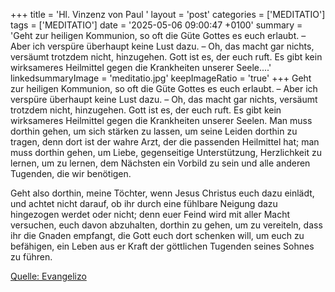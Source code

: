 +++
title = 'Hl. Vinzenz von Paul  '
layout = 'post'
categories = ['MEDITATIO']
tags = ['MEDITATIO']
date = '2025-05-06 09:00:47 +0100'
summary = 'Geht zur heiligen Kommunion, so oft die Güte Gottes es euch erlaubt. – Aber ich verspüre überhaupt keine Lust dazu. – Oh, das macht gar nichts, versäumt trotzdem nicht, hinzugehen. Gott ist es, der euch ruft. Es gibt kein wirksameres Heilmittel gegen die Krankheiten unserer Seele....'
linkedsummaryImage = 'meditatio.jpg'
keepImageRatio = 'true'
+++
Geht zur heiligen Kommunion, so oft die Güte Gottes es euch erlaubt. – Aber ich verspüre überhaupt keine Lust dazu. – Oh, das macht gar nichts, versäumt trotzdem nicht, hinzugehen. Gott ist es, der euch ruft. Es gibt kein wirksameres Heilmittel gegen die Krankheiten unserer Seelen.<!--more--> Man muss dorthin gehen, um sich stärken zu lassen, um seine Leiden dorthin zu tragen, denn dort ist der wahre Arzt, der die passenden Heilmittel hat; man muss dorthin gehen, um Liebe, gegenseitige Unterstützung, Herzlichkeit zu lernen, um zu lernen, dem Nächsten ein Vorbild zu sein und alle anderen Tugenden, die wir benötigen.
 
Geht also dorthin, meine Töchter, wenn Jesus Christus euch dazu einlädt, und achtet nicht darauf, ob ihr durch eine fühlbare Neigung dazu hingezogen werdet oder nicht; denn euer Feind wird mit aller Macht versuchen, euch davon abzuhalten, dorthin zu gehen, um zu vereiteln, dass ihr die Gnaden empfangt, die Gott euch dort schenken will, um euch zu befähigen, ein Leben aus er Kraft der göttlichen Tugenden seines Sohnes zu führen.



[Quelle: Evangelizo](https://evangeliumtagfuertag.org/DE/gospel)
